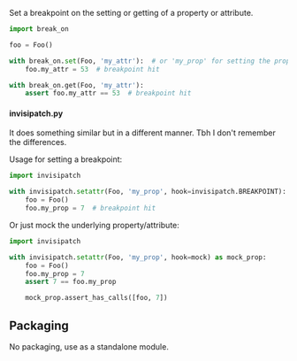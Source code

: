 Set a breakpoint on the setting or getting of a property or attribute.

```python
import break_on

foo = Foo()

with break_on.set(Foo, 'my_attr'):  # or 'my_prop' for setting the property
    foo.my_attr = 53  # breakpoint hit

with break_on.get(Foo, 'my_attr'):
    assert foo.my_attr == 53  # breakpoint hit
```

#### invisipatch.py

It does something similar but in a different manner. Tbh I don't remember the differences. 

Usage for setting a breakpoint:

```python
import invisipatch

with invisipatch.setattr(Foo, 'my_prop', hook=invisipatch.BREAKPOINT):
    foo = Foo()
    foo.my_prop = 7  # breakpoint hit
```

Or just mock the underlying property/attribute:

```python
import invisipatch

with invisipatch.setattr(Foo, 'my_prop', hook=mock) as mock_prop:
    foo = Foo()
    foo.my_prop = 7
    assert 7 == foo.my_prop

    mock_prop.assert_has_calls([foo, 7])
```

## Packaging

No packaging, use as a standalone module.
